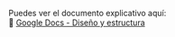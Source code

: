 Puedes ver el documento explicativo aquí:  
📄 [Google Docs - Diseño y estructura](https://docs.google.com/document/d/1vj1hl0E1UZo68ue0pvsqLyLTTVQ2SLOJfIu-HaGaRHk/edit?usp=sharing)